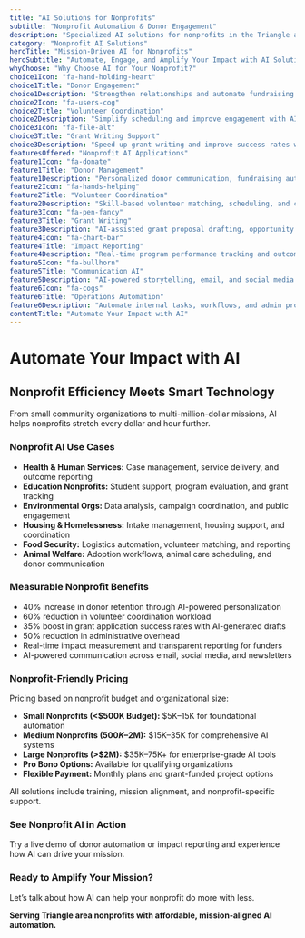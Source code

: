 ```yaml
---
title: "AI Solutions for Nonprofits"
subtitle: "Nonprofit Automation & Donor Engagement"
description: "Specialized AI solutions for nonprofits in the Triangle area. From donor management and fundraising automation to volunteer coordination and impact reporting. Built for nonprofit growth and mission success."
category: "Nonprofit AI Solutions"
heroTitle: "Mission-Driven AI for Nonprofits"
heroSubtitle: "Automate, Engage, and Amplify Your Impact with AI Solutions"
whyChoose: "Why Choose AI for Your Nonprofit?"
choice1Icon: "fa-hand-holding-heart"
choice1Title: "Donor Engagement"
choice1Description: "Strengthen relationships and automate fundraising with intelligent communication"
choice2Icon: "fa-users-cog"
choice2Title: "Volunteer Coordination"
choice2Description: "Simplify scheduling and improve engagement with AI-powered volunteer tools"
choice3Icon: "fa-file-alt"
choice3Title: "Grant Writing Support"
choice3Description: "Speed up grant writing and improve success rates with AI-generated proposals"
featuresOffered: "Nonprofit AI Applications"
feature1Icon: "fa-donate"
feature1Title: "Donor Management"
feature1Description: "Personalized donor communication, fundraising automation, and CRM integration"
feature2Icon: "fa-hands-helping"
feature2Title: "Volunteer Coordination"
feature2Description: "Skill-based volunteer matching, scheduling, and communication automation"
feature3Icon: "fa-pen-fancy"
feature3Title: "Grant Writing"
feature3Description: "AI-assisted grant proposal drafting, opportunity matching, and editing tools"
feature4Icon: "fa-chart-bar"
feature4Title: "Impact Reporting"
feature4Description: "Real-time program performance tracking and outcome reporting for donors"
feature5Icon: "fa-bullhorn"
feature5Title: "Communication AI"
feature5Description: "AI-powered storytelling, email, and social media outreach automation"
feature6Icon: "fa-cogs"
feature6Title: "Operations Automation"
feature6Description: "Automate internal tasks, workflows, and admin processes to save time"
contentTitle: "Automate Your Impact with AI"
---
```


# Automate Your Impact with AI

## Nonprofit Efficiency Meets Smart Technology

From small community organizations to multi-million-dollar missions, AI helps nonprofits stretch every dollar and hour further.

### Nonprofit AI Use Cases

- **Health & Human Services:** Case management, service delivery, and outcome reporting  
- **Education Nonprofits:** Student support, program evaluation, and grant tracking  
- **Environmental Orgs:** Data analysis, campaign coordination, and public engagement  
- **Housing & Homelessness:** Intake management, housing support, and coordination  
- **Food Security:** Logistics automation, volunteer matching, and reporting  
- **Animal Welfare:** Adoption workflows, animal care scheduling, and donor communication  

### Measurable Nonprofit Benefits

- 40% increase in donor retention through AI-powered personalization  
- 60% reduction in volunteer coordination workload  
- 35% boost in grant application success rates with AI-generated drafts  
- 50% reduction in administrative overhead  
- Real-time impact measurement and transparent reporting for funders  
- AI-powered communication across email, social media, and newsletters  

### Nonprofit-Friendly Pricing

Pricing based on nonprofit budget and organizational size:

- **Small Nonprofits (<$500K Budget):** $5K–15K for foundational automation  
- **Medium Nonprofits ($500K–$2M):** $15K–35K for comprehensive AI systems  
- **Large Nonprofits (>$2M):** $35K–75K+ for enterprise-grade AI tools  
- **Pro Bono Options:** Available for qualifying organizations  
- **Flexible Payment:** Monthly plans and grant-funded project options  

All solutions include training, mission alignment, and nonprofit-specific support.

### See Nonprofit AI in Action

Try a live demo of donor automation or impact reporting and experience how AI can drive your mission.

### Ready to Amplify Your Mission?

Let’s talk about how AI can help your nonprofit do more with less.

**Serving Triangle area nonprofits with affordable, mission-aligned AI automation.**
